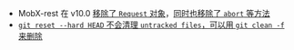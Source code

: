 - MobX-rest 在 v10.0 [移除了 `Request` 对象](https://github.com/masylum/mobx-rest/pull/111)，[同时也移除了 `abort` 等方法](https://github.com/masylum/mobx-rest/pull/115/files)
- [`git reset --hard HEAD` 不会清理 `untracked files`，可以用 `git clean -f` 来删除](https://twitter.com/meetliby/status/1587397739184549888)